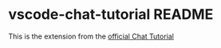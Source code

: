 # vscode-chat-tutorial README

This is the extension from the [official Chat Tutorial](https://code.visualstudio.com/api/extension-guides/chat-tutorial)
